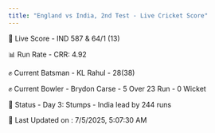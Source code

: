 ```yaml
---
title: "England vs India, 2nd Test - Live Cricket Score"
---
```


🔴 Live Score - IND 587 & 64/1 (13)  

📊 Run Rate - CRR: 4.92  

✊ Current Batsman - KL Rahul - 28(38)  

✊ Current Bowler - Brydon Carse - 5 Over 23 Run - 0 Wicket  

📑 Status - Day 3: Stumps - India lead by 244 runs

📝 Last Updated on : 7/5/2025, 5:07:30 AM  

